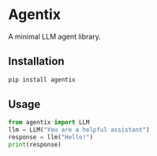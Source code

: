 # Agentix

A minimal LLM agent library.

## Installation

```bash
pip install agentix
```

## Usage

```python
from agentix import LLM
llm = LLM("You are a helpful assistant")
response = llm("Hello!")
print(response)
```
